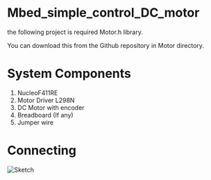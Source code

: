 # Mbed_simple_control_DC_motor

the following project is required Motor.h library.

You can download this from the Github repository in Motor directory.

# System Components
1. NucleoF411RE
2. Motor Driver L298N
3. DC Motor with encoder
4. Breadboard (If any)
5. Jumper wire

# Connecting
![Sketch](https://user-images.githubusercontent.com/68624655/107952701-ad833200-6fcc-11eb-8caf-dc315597ef1a.png)
